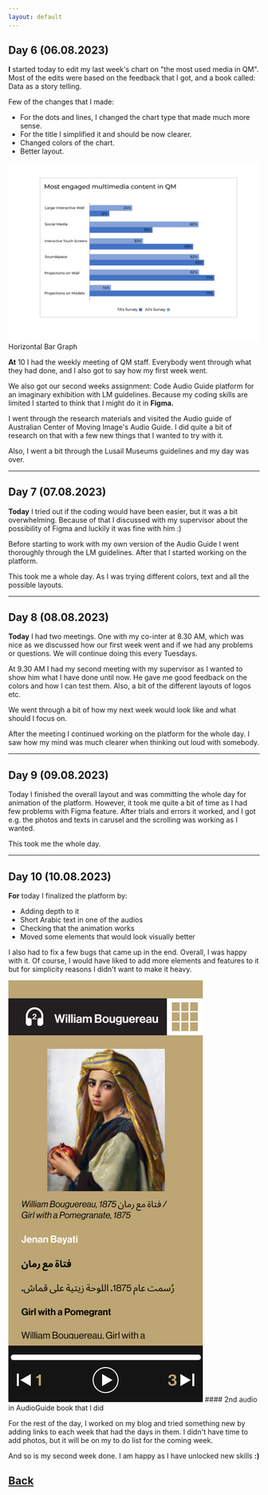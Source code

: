 ```yaml
---
layout: default
---
```

## Day 6 (06.08.2023)
<b>I</b> started today to edit my last week's chart on "the most used media in QM". Most of the edits were based on the feedback that I got, and a book called: Data as a story telling.

Few of the changes that I made:

* For the dots and lines, I changed the chart type that made much more sense.
* For the title I simplified it and should be now clearer.
* Changed colors of the chart.
* Better layout.

<img src="/assets/QM-Survey-Chart.PNG">
 Horizontal Bar Graph

<b>At</b> 10 I had the weekly meeting of QM staff. Everybody went through what they had done, and I also got to say how my first week went.

We also got our second weeks assignment: Code Audio Guide platform for an imaginary exhibition with LM guidelines. Because my coding skills are limited I started to think that I might do it in <b>Figma.</b>

I went through the research materials and visited the Audio guide of Australian Center of Moving Image's Audio Guide. I did quite a bit of research on that with a few new things that I wanted to try with it.

Also, I went a bit through the Lusail Museums guidelines and my day was over.

***

## Day 7 (07.08.2023)

<b>Today</b> I tried out if the coding would have been easier, but it was a bit overwhelming. Because of that I discussed with my supervisor about the possibility of Figma and luckily it was fine with him :)

Before starting to work with my own version of the Audio Guide I went thoroughly through the LM guidelines. After that I started working on the platform.

This took me a whole day. As I was trying different colors, text and all the possible layouts.

***

## Day 8 (08.08.2023)

<b>Today</b> I had two meetings. One with my co-inter at 8.30 AM, which was nice as we discussed how our first week went and if we had any problems or questions. We will continue doing this every Tuesdays.

At 9.30 AM I had my second meeting with my supervisor as I wanted to show him what I have done until now. He gave me good feedback on the colors and how I can test them. Also, a bit of the different layouts of logos etc.

We went through a bit of how my next week would look like and what should I focus on.

After the meeting I continued working on the platform for the whole day. I saw how my mind was much clearer when thinking out loud with somebody.

***

## Day 9 (09.08.2023)

Today I finished the overall layout and was committing the whole day for animation of the platform. However, it took me quite a bit of time as I had few problems with Figma feature. After trials and errors it worked, and I got e.g. the photos and texts in carusel and the scrolling was working as I wanted.

This took me the whole day.

***

## Day 10 (10.08.2023)

<b>For</b> today I finalized the platform by:
* Adding depth to it
* Short Arabic text in one of the audios
* Checking that the animation works
* Moved some elements that would look visually better

I also had to fix a few bugs that came up in the end. Overall, I was happy with it. Of course, I would have liked to add more elements and features to it but for simplicity reasons I didn't want to make it heavy.

<img src="/assets/AudioGuide-Girl.JPG">
#### 2nd audio in AudioGuide book that I did

For the rest of the day, I worked on my blog and tried something new by adding links to each week that had the days in them. I didn't have time to add photos, but it will be on my to do list for the coming week.

And so is my second week done. I am happy as I have unlocked new skills <b>:)</b>

## [Back](./)
